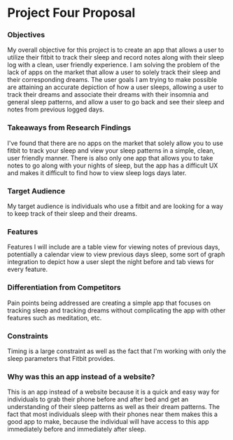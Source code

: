 # Project Four Proposal

### Objectives
My overall objective for this project is to create an app that allows a user to utilize their fitbit to track their sleep and record notes along with their sleep log with a clean, user friendly experience.  I am solving the problem of the lack of apps on the market that allow a user to solely track their sleep and their corresponding dreams.  The user goals I am trying to make possible are attaining an accurate depiction of how a user sleeps, allowing a user to track their dreams and associate their dreams with their insomnia and general sleep patterns, and allow a user to go back and see their sleep and notes from previous logged days.

### Takeaways from Research Findings
I've found that there are no apps on the market that solely allow you to use fitbit to track your sleep and view your sleep patterns in a simple, clean, user friendly manner.  There is also only one app that allows you to take notes to go along with your nights of sleep, but the app has a difficult UX and makes it difficult to find how to view sleep logs days later.

### Target Audience
My target audience is individuals who use a fitbit and are looking for a way to keep track of their sleep and their dreams.

### Features
Features I will include are a table view for viewing notes of previous days, potentially a calendar view to view previous days sleep, some sort of graph integration to depict how a user slept the night before and tab views for every feature.

### Differentiation from Competitors
Pain points being addressed are creating a simple app that focuses on tracking sleep and tracking dreams without complicating the app with other features such as meditation, etc.

### Constraints
Timing is a large constraint as well as the fact that I'm working with only the sleep parameters that Fitbit provides.

### Why was this an app instead of a website?
This is an app instead of a website because it is a quick and easy way for individuals to grab their phone before and after bed and get an understanding of their sleep patterns as well as their dream patterns.  The fact that most individuals sleep with their phones near them makes this a good app to make, because the individual will have access to this app immediately before and immediately after sleep.

